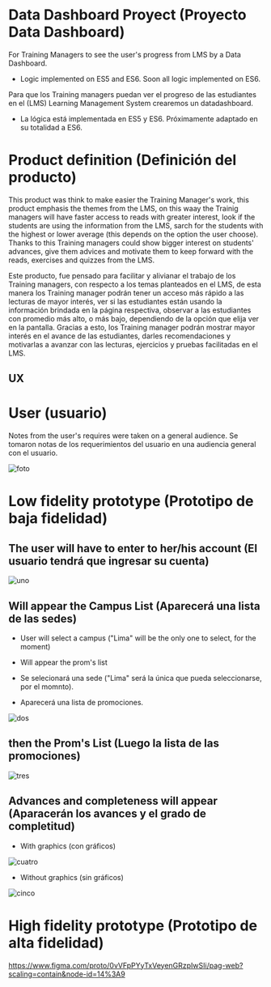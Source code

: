 # Data Dashboard Proyect (Proyecto Data Dashboard)
For Training Managers to see the user's progress from LMS by a Data Dashboard.
- Logic implemented on ES5 and ES6.
Soon all logic implemented on ES6.

Para que los Training managers puedan ver el progreso de las estudiantes en el (LMS) Learning Management System crearemos un datadashboard.
- La lógica está implementada en ES5 y ES6.
Próximamente adaptado en su totalidad a ES6.

# Product definition (Definición del producto)

This product was think to make easier the Training Manager's work, this product emphasis the themes from the LMS, on this waay the Trainig managers will have faster access to reads with greater interest, look if the students are using the information from the LMS,
sarch for the students with the highest or lower average (this depends on the option the user choose).
Thanks to this Training managers could show bigger interest on students' advances, give them advices and motivate them to keep forward 
with the reads, exercises and quizzes from the LMS.

Este producto, fue pensado para facilitar y alivianar el trabajo de los Training managers, con respecto a los temas planteados 
en el LMS, de esta manera los Training manager podrán tener un acceso más rápido a las lecturas de mayor interés, ver si las estudiantes están usando la información brindada en la página respectiva, observar a las estudiantes con promedio más alto, o más bajo, dependiendo de la opción que elija ver en la pantalla.
Gracias a esto, los Training manager podrán mostrar mayor interés en el avance de las estudiantes, darles recomendaciones y motivarlas
a avanzar con las lecturas, ejercicios y pruebas facilitadas en el LMS.

## UX
# User (usuario)
Notes from the user's requires were taken on a general audience.
Se tomaron notas de los requerimientos del usuario en una audiencia general con el usuario.

![foto](https://scontent-scl1-1.xx.fbcdn.net/v/t1.15752-9/35348807_1664476943605784_6856292960187711488_n.png?_nc_cat=0&oh=4be724a14d53b7148f5282a7965c6975&oe=5BC1A879)

# Low fidelity prototype (Prototipo de baja fidelidad)

 ## The user will have to enter to her/his account (El usuario tendrá que ingresar su cuenta) 

![uno](https://scontent-scl1-1.xx.fbcdn.net/v/t1.15752-9/35265650_1664436620276483_8029700329220079616_n.jpg?_nc_cat=0&oh=e88cccba2efd8c14d9f8100371b3dc83&oe=5BAD4CD3)

## Will appear the Campus List (Aparecerá una lista de las sedes)
- User will select a campus ("Lima" will be the only one to select, for the moment)
- Will appear the prom's list 

- Se selecionará una sede ("Lima" será la única que pueda seleccionarse, por el momnto).
- Aparecerá una lista de promociones.

![dos](https://scontent-scl1-1.xx.fbcdn.net/v/t1.15752-9/35416132_1664443180275827_6780019348942618624_n.jpg?_nc_cat=0&oh=4954683e01d9dbecf07717382d05f496&oe=5BA1E1B6)

## then the Prom's List (Luego la lista de las promociones)

![tres](https://scontent-scl1-1.xx.fbcdn.net/v/t1.15752-9/35242218_1664433620276783_2480529628473589760_n.jpg?_nc_cat=0&oh=b802803d0eccbb0db5cea720de3f3337&oe=5BB413D7) 

## Advances and completeness will appear (Aparacerán los avances y el grado de completitud)

 - With graphics (con gráficos)
 
![cuatro](https://scontent-scl1-1.xx.fbcdn.net/v/t1.15752-9/35264717_1664431973610281_4178843217246027776_n.jpg?_nc_cat=0&oh=f768c98fcd0e283e365b2fef1eeb0a6c&oe=5BBF7191)

 - Without graphics (sin gráficos)

![cinco](https://scontent-scl1-1.xx.fbcdn.net/v/t1.15752-9/35362256_1664441916942620_6630528549734318080_n.jpg?_nc_cat=0&oh=15c9ecca0e47f44974d92faaf3ed7b32&oe=5BAFA2B3)

# High fidelity prototype (Prototipo de alta fidelidad)

https://www.figma.com/proto/0vVFpPYyTxVeyenGRzpIwSIi/pag-web?scaling=contain&node-id=14%3A9